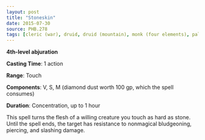 ```yaml
---
layout: post
title: "Stoneskin"
date: 2015-07-30
source: PHB.278
tags: [cleric (war), druid, druid (mountain), monk (four elements), paladin (ancients), sorcerer, ranger, wizard, level4, abjuration]
---
```


**4th-level abjuration**

**Casting Time**: 1 action

**Range**: Touch

**Components**: V, S, M (diamond dust worth 100 gp, which the spell consumes)

**Duration**: Concentration, up to 1 hour

This spell turns the flesh of a willing creature you touch as hard as stone. Until the spell ends, the target has resistance to nonmagical bludgeoning, piercing, and slashing damage.
